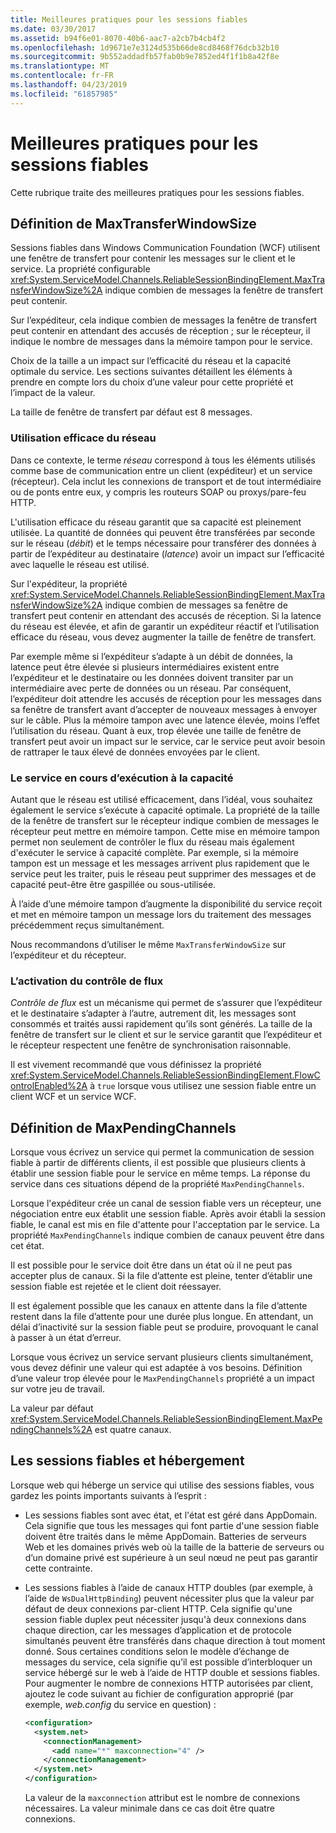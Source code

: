 ```yaml
---
title: Meilleures pratiques pour les sessions fiables
ms.date: 03/30/2017
ms.assetid: b94f6e01-8070-40b6-aac7-a2cb7b4cb4f2
ms.openlocfilehash: 1d9671e7e3124d535b66de8cd8468f76dcb32b10
ms.sourcegitcommit: 9b552addadfb57fab0b9e7852ed4f1f1b8a42f8e
ms.translationtype: MT
ms.contentlocale: fr-FR
ms.lasthandoff: 04/23/2019
ms.locfileid: "61857985"
---
```

# <a name="best-practices-for-reliable-sessions"></a>Meilleures pratiques pour les sessions fiables

Cette rubrique traite des meilleures pratiques pour les sessions fiables.

## <a name="setting-maxtransferwindowsize"></a>Définition de MaxTransferWindowSize

Sessions fiables dans Windows Communication Foundation (WCF) utilisent une fenêtre de transfert pour contenir les messages sur le client et le service. La propriété configurable <xref:System.ServiceModel.Channels.ReliableSessionBindingElement.MaxTransferWindowSize%2A> indique combien de messages la fenêtre de transfert peut contenir.

Sur l’expéditeur, cela indique combien de messages la fenêtre de transfert peut contenir en attendant des accusés de réception ; sur le récepteur, il indique le nombre de messages dans la mémoire tampon pour le service.

Choix de la taille a un impact sur l’efficacité du réseau et la capacité optimale du service. Les sections suivantes détaillent les éléments à prendre en compte lors du choix d’une valeur pour cette propriété et l’impact de la valeur.

La taille de fenêtre de transfert par défaut est 8 messages.

### <a name="efficient-use-of-the-network"></a>Utilisation efficace du réseau

Dans ce contexte, le terme *réseau* correspond à tous les éléments utilisés comme base de communication entre un client (expéditeur) et un service (récepteur). Cela inclut les connexions de transport et de tout intermédiaire ou de ponts entre eux, y compris les routeurs SOAP ou proxys/pare-feu HTTP.

L'utilisation efficace du réseau garantit que sa capacité est pleinement utilisée. La quantité de données qui peuvent être transférées par seconde sur le réseau (*débit*) et le temps nécessaire pour transférer des données à partir de l’expéditeur au destinataire (*latence*) avoir un impact sur l’efficacité avec laquelle le réseau est utilisé.

Sur l'expéditeur, la propriété <xref:System.ServiceModel.Channels.ReliableSessionBindingElement.MaxTransferWindowSize%2A> indique combien de messages sa fenêtre de transfert peut contenir en attendant des accusés de réception. Si la latence du réseau est élevée, et afin de garantir un expéditeur réactif et l’utilisation efficace du réseau, vous devez augmenter la taille de fenêtre de transfert.

Par exemple même si l’expéditeur s’adapte à un débit de données, la latence peut être élevée si plusieurs intermédiaires existent entre l’expéditeur et le destinataire ou les données doivent transiter par un intermédiaire avec perte de données ou un réseau. Par conséquent, l’expéditeur doit attendre les accusés de réception pour les messages dans sa fenêtre de transfert avant d’accepter de nouveaux messages à envoyer sur le câble. Plus la mémoire tampon avec une latence élevée, moins l’effet l’utilisation du réseau. Quant à eux, trop élevée une taille de fenêtre de transfert peut avoir un impact sur le service, car le service peut avoir besoin de rattraper le taux élevé de données envoyées par le client.

### <a name="running-the-service-to-capacity"></a>Le service en cours d’exécution à la capacité

Autant que le réseau est utilisé efficacement, dans l’idéal, vous souhaitez également le service s’exécute à capacité optimale. La propriété de la taille de la fenêtre de transfert sur le récepteur indique combien de messages le récepteur peut mettre en mémoire tampon. Cette mise en mémoire tampon permet non seulement de contrôler le flux du réseau mais également d'exécuter le service à capacité complète. Par exemple, si la mémoire tampon est un message et les messages arrivent plus rapidement que le service peut les traiter, puis le réseau peut supprimer des messages et de capacité peut-être être gaspillée ou sous-utilisée.

À l’aide d’une mémoire tampon d’augmente la disponibilité du service reçoit et met en mémoire tampon un message lors du traitement des messages précédemment reçus simultanément.

Nous recommandons d’utiliser le même `MaxTransferWindowSize` sur l’expéditeur et du récepteur.

### <a name="enabling-flow-control"></a>L’activation du contrôle de flux

*Contrôle de flux* est un mécanisme qui permet de s’assurer que l’expéditeur et le destinataire s’adapter à l’autre, autrement dit, les messages sont consommés et traités aussi rapidement qu’ils sont générés. La taille de la fenêtre de transfert sur le client et sur le service garantit que l’expéditeur et le récepteur respectent une fenêtre de synchronisation raisonnable.

Il est vivement recommandé que vous définissez la propriété <xref:System.ServiceModel.Channels.ReliableSessionBindingElement.FlowControlEnabled%2A> à `true` lorsque vous utilisez une session fiable entre un client WCF et un service WCF.

## <a name="setting-maxpendingchannels"></a>Définition de MaxPendingChannels

Lorsque vous écrivez un service qui permet la communication de session fiable à partir de différents clients, il est possible que plusieurs clients à établir une session fiable pour le service en même temps. La réponse du service dans ces situations dépend de la propriété `MaxPendingChannels`.

Lorsque l'expéditeur crée un canal de session fiable vers un récepteur, une négociation entre eux établit une session fiable. Après avoir établi la session fiable, le canal est mis en file d'attente pour l'acceptation par le service. La propriété `MaxPendingChannels` indique combien de canaux peuvent être dans cet état.

Il est possible pour le service doit être dans un état où il ne peut pas accepter plus de canaux. Si la file d’attente est pleine, tenter d’établir une session fiable est rejetée et le client doit réessayer.

Il est également possible que les canaux en attente dans la file d’attente restent dans la file d’attente pour une durée plus longue. En attendant, un délai d’inactivité sur la session fiable peut se produire, provoquant le canal à passer à un état d’erreur.

Lorsque vous écrivez un service servant plusieurs clients simultanément, vous devez définir une valeur qui est adaptée à vos besoins. Définition d’une valeur trop élevée pour le `MaxPendingChannels` propriété a un impact sur votre jeu de travail.

La valeur par défaut <xref:System.ServiceModel.Channels.ReliableSessionBindingElement.MaxPendingChannels%2A> est quatre canaux.

## <a name="reliable-sessions-and-hosting"></a>Les sessions fiables et hébergement

Lorsque web qui héberge un service qui utilise des sessions fiables, vous gardez les points importants suivants à l’esprit :

- Les sessions fiables sont avec état, et l'état est géré dans AppDomain. Cela signifie que tous les messages qui font partie d'une session fiable doivent être traités dans le même AppDomain. Batteries de serveurs Web et les domaines privés web où la taille de la batterie de serveurs ou d’un domaine privé est supérieure à un seul nœud ne peut pas garantir cette contrainte.

- Les sessions fiables à l’aide de canaux HTTP doubles (par exemple, à l’aide de `WsDualHttpBinding`) peuvent nécessiter plus que la valeur par défaut de deux connexions par-client HTTP. Cela signifie qu'une session fiable duplex peut nécessiter jusqu'à deux connexions dans chaque direction, car les messages d’application et de protocole simultanés peuvent être transférés dans chaque direction à tout moment donné. Sous certaines conditions selon le modèle d’échange de messages du service, cela signifie qu’il est possible d’interbloquer un service hébergé sur le web à l’aide de HTTP double et sessions fiables. Pour augmenter le nombre de connexions HTTP autorisées par client, ajoutez le code suivant au fichier de configuration approprié (par exemple, *web.config* du service en question) :

  ```xml
  <configuration>
    <system.net>
      <connectionManagement>
        <add name="*" maxconnection="4" />
      </connectionManagement>
    </system.net>
  </configuration>
  ```

  La valeur de la `maxconnection` attribut est le nombre de connexions nécessaires. La valeur minimale dans ce cas doit être quatre connexions.
